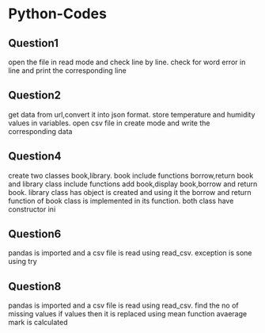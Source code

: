 ﻿# Python-Codes

## Question1
open the file in read mode and check line by line.
check for word error in line and print the corresponding line

## Question2
get data from url,convert it into json format.
store temperature and humidity values in variables.
open csv file in create mode and write the corresponding data

## Question4
create two classes book,library.
book include functions borrow,return book and library class include functions add book,display book,borrow and return book.
library class has object is created and using it the borrow and return function of book class is implemented in its function.
both class have constructor ini

## Question6
pandas is imported and a csv file is read using read_csv.
exception is sone using try

## Question8
pandas is imported and a csv file is read using read_csv.
find the no of missing values
if values then it is replaced using mean function
avaerage mark is calculated
